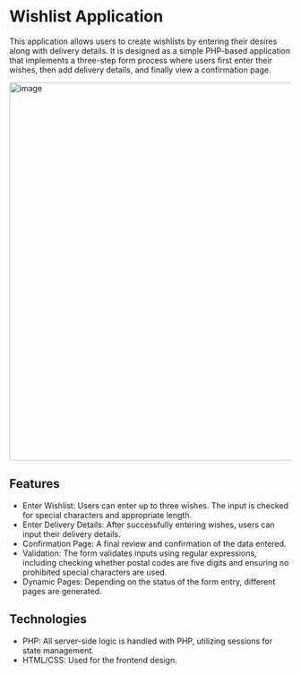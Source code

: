 # Wishlist Application

This application allows users to create wishlists by entering their desires along with delivery details. It is designed as a simple PHP-based application that implements a three-step form process where users first enter their wishes, then add delivery details, and finally view a confirmation page.

<img width="676" alt="image" src="https://github.com/sophie4075/Multi-Step-Wishlist-and-Delivery-Form/assets/114300675/83456433-ba68-4b5c-ace4-fe947fade0c7">

## Features
- Enter Wishlist: Users can enter up to three wishes. The input is checked for special characters and appropriate length.
- Enter Delivery Details: After successfully entering wishes, users can input their delivery details.
- Confirmation Page: A final review and confirmation of the data entered.
- Validation: The form validates inputs using regular expressions, including checking whether postal codes are five digits and ensuring no prohibited special characters are used.
- Dynamic Pages: Depending on the status of the form entry, different pages are generated.

## Technologies
- PHP: All server-side logic is handled with PHP, utilizing sessions for state management.
- HTML/CSS: Used for the frontend design.
